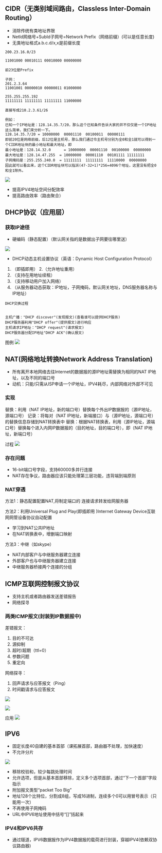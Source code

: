 ## CIDR（无类别域间路由，Classless Inter-Domain Routing）
* 消除传统有类地址界限
* NetId网络号+SubId子网号=Network Prefix（网络前缀）(可以是任意长度)
* 无类地址格式a.b.c.d/x,x是前缀长度

```
200.23.16.0/23

11001000 00010111 00010000 00000000

前23位是Prefix

子网：
201.2.3.64
11001001 00000010 00000011 01000000

255.255.255.192
11111111 11111111 11111111 11000000

直接写成210.2.3.61/26
```

```
例如：
已知一个IP地址是：128.14.35.7/20，那么这个已知条件告诉大家的并不仅仅是一个IP地址这么简单，我们来分析一下。
128.14.35.7/20 = 10000000  00001110  00100011  00000111
即前20位是网络前缀，后12位是主机号，那么我们通过令主机号分别为全0和全1就可以得到一个CIDR地址块的最小地址和最大地址，即
最小地址是：128.14.32.0      = 10000000  00001110  00100000  00000000 
最大地址是：128.14.47.255  = 10000000  00001110  00101111 11111111     
子网掩码是：255.255.240.0  = 11111111  11111111  11110000  00000000 
因此就可以看出来，这个CIDR地址块可以指派(47-32+1)*256=4096个地址，这里没有把全0和全1除外。
```

![](https://i.loli.net/2019/06/26/5d136b033033265758.png)

* 提高IPV4地址空间分配效率
* 提高路由效率（路由聚合）

## DHCP协议（应用层）

### 获取IP途径
* 硬编码（静态配置）（默认网关指的是数据出子网要往哪里送）

![](https://i.loli.net/2019/06/24/5d10d74a63b4663249.png)

* DHCP动态主机设置协议（英语：Dynamic Host Configuration Protocol）
1. （即插即用）
2.（允许地址重用）
3. （支持在用地址续租）
4. （支持移动用户加入网络）
5. （从服务器动态获取：IP地址，子网掩码，默认网关地址，DNS服务器名称与IP地址）


```
DHCP交换过程


主机广播："DHCP discover"(发现报文)(查看谁可以提供DHCP服务)
DHCP服务器利用"DHCP offer"(提供报文)进行响应
主机请求IP地址："DHCP request"(请求报文)
DHCP服务器分配IP地址"DHCP ACK"(确认报文)
```
图例
![](https://i.loli.net/2019/06/25/5d115f1c2537a55330.png)


## NAT(网络地址转换Network Address Translation)
* 所有离开本地网络去往Internet的数据报的源IP地址需替换为相同的NAT IP地址，以及不同的端口号
* 动机：只能/只需从ISP申请一个IP地址，IPV4耗尽，内部网络对外部不可见

### 实现
替换：利用（NAT IP地址，新的端口号）替换每个外出IP数据报的（源IP地址，源端口号）
记录：将每对（NAT IP地址，新端接口）与（源IP地址，源端口号）的替换信息存储到NAT转换表中
替换：根据NAT转换表，利用（源IP地址，源端口号）替换每个进入内网IP数据报的（目的地址，目的端口号），即（NAT IP地址，新端口号）

过程
![](https://i.loli.net/2019/06/26/5d12ad3d9ca5d37306.png)

### 存在问题
* 16-bit端口号字段，支持60000多并行连接
* NAT存在争议，路由器应该只能处理第三层功能，违背端到端原则

### NAT穿透

方法1：静态配置配置NAT,将制定端口的 连接请求转发给网服务器

方法2：利用Universal Plug and Play(即插即用 )Internet Gateway Device互联网网管设备协议自动配置
* 学习到NAT公共IP地址
* 在NAT转换表中，增删端口映射

方法3：中继（如skype）
* NAT内部客户与中继服务器建立连接
* 外部客户也与中继服务器建立连接
* 中继服务器桥接两个连接的分组

## ICMP互联网控制报文协议
* 支持主机或者路由器发送差错报告
* 网络探寻

### 两类ICMP报文(封装到IP数据报中)

差错报文：
1. 目的不可达
2. 源抑制
3. 超时/超期（ttl=0）
4. 参数问题
5. 重定向

网络探寻：
1. 回声请求与应答报文（Ping）
2. 时间戳请求与应答报文

![](https://i.loli.net/2019/06/26/5d12b12b6971821220.png)

![](https://i.loli.net/2019/06/26/5d12b26d59a2082541.png)

应用
![](https://i.loli.net/2019/06/26/5d1366360ad4d33814.png)

## IPV6
* 固定长度40自建的基本首部（课拓展首部，路由器不处理，加快速度）
* 不允许分片

![](https://i.loli.net/2019/06/26/5d136792e976796622.png)

* 移除校验和，较少每跳处理时间
* 允许选项，但是从基本首部移除，定义多个选项首部，通过“下一个首部”字段指示
* 附加报文类型“packet Too Big”
* 地址128个比特位，分割成8组，写成16进制，连续多个0可以用冒号表示（只能用一次）
* 不再使用子网掩码
* URL中IPV6地址使用中括号“[]”括起来

### IPV4和IPV6共存
* 通过隧道，IPV6数据报作为IPV4数据报的载荷进行封装，穿越IPV4(依赖双协议路由器)